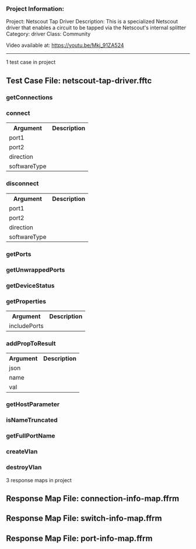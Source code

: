 ### Project Information:
Project: Netscout Tap Driver
Description: This is a specialized Netscout driver that enables a circuit to be tapped via the Netscout's internal splitter
Category: driver
Class: Community

Video available at: https://youtu.be/Mkj_91ZA524


 ----
1 test case in project
## Test Case File: netscout-tap-driver.fftc
### getConnections
### connect
<table><tr><th>Argument</th><th>Description</th></tr>
<tr><td>port1</td><tr></tr>
<tr><td>port2</td><tr></tr>
<tr><td>direction</td><tr></tr>
<tr><td>softwareType</td><tr></tr></table>

### disconnect
<table><tr><th>Argument</th><th>Description</th></tr>
<tr><td>port1</td><tr></tr>
<tr><td>port2</td><tr></tr>
<tr><td>direction</td><tr></tr>
<tr><td>softwareType</td><tr></tr></table>

### getPorts
### getUnwrappedPorts
### getDeviceStatus
### getProperties
<table><tr><th>Argument</th><th>Description</th></tr>
<tr><td>includePorts</td><tr></tr></table>

### addPropToResult
<table><tr><th>Argument</th><th>Description</th></tr>
<tr><td>json</td><tr></tr>
<tr><td>name</td><tr></tr>
<tr><td>val</td><tr></tr></table>

### getHostParameter
### isNameTruncated
### getFullPortName
### createVlan
### destroyVlan
3 response maps in project
## Response Map File: connection-info-map.ffrm
## Response Map File: switch-info-map.ffrm
## Response Map File: port-info-map.ffrm